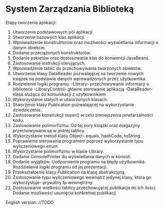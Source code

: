 # System Zarządzania Biblioteką

Etapy tworzenia aplikacji:
1. Utworzenie podstawowych pól aplikacji.
2. Stworzenie bazowych klas aplikacji.
3. Wprowadzenie konstruktorów oraz możliwości wyświetlania informacji o danym obiekcie.
4. Dodanie przeciążonych konstruktorów.
5. Dodanie pakietów oraz dostosowanie klas do konwencji JavaBeans.
6. Zastosowanie instrukcji sterujących.
7. Wprowadzenie tablic do przechowywania tworzonych obiektów.
8. Utworzenie klasy DataReader pozwalającej na tworzenie nowych książek na podstawie danych wprowadzonych przez użytkownika.
9. Rodzielenie logiki programu.
	-Library- przechowywanie informacji o bibliotece
	-LibraryControl- główne sterowanie aplikacją
	-DataReader- klasa służąca do komunikacji z użytkownikiem
10. Wykorzystanie stałych w utworzonych klasach.
11. Stworzenie klasy Publication pozwalającej na wykorzystanie dziedziczenia.
12. Zastosowanie konstrukcji super() w celu zmniejszenia powtarzalności kodu.
13. Zastosowanie polimorfizmu. Od tej pory książki oraz magazyny przechowywane są w jednej tablicy.
14. Wykorzystanie metod klasy Object- equals, hashCode, toString.
15. Poprawienie sterowania programem poprzez wykorzystanie typu wyliczeniowego enum.
16. Wykorzystanie polimorfizmu w klasie Library.
17. Dodanie ConsolePrinter do wyświetlania danych w konsoli.
18. Dodanie wyjątków. Uodpornienie programu na błędy użytkownika. Rozdzielenie logiki programu od jej prezentacji.
19. Przekształcenie klasy Publication na klasę abstrakcyjną.
20. Zastosowanie typu wyliczeniowego wewnątrz jedynej klasy, która go wykorzystuje- prywatny tp wewnętrzny.
21. Dostosowanie wielkości tablicy przechowującej publikacje do ich ilości. Dodanie możliwości usunięcia konkretnej publikacji.



English version:
//TODO